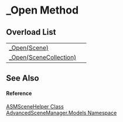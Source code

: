 # _Open Method


## Overload List
<table>
<tr>
<td><a href="M_AdvancedSceneManager_Models_ASMSceneHelper__Open">_Open(Scene)</a></td>
<td> </td></tr>
<tr>
<td><a href="M_AdvancedSceneManager_Models_ASMSceneHelper__Open_1">_Open(SceneCollection)</a></td>
<td> </td></tr>
</table>

## See Also


#### Reference
<a href="T_AdvancedSceneManager_Models_ASMSceneHelper">ASMSceneHelper Class</a>  
<a href="N_AdvancedSceneManager_Models">AdvancedSceneManager.Models Namespace</a>  
